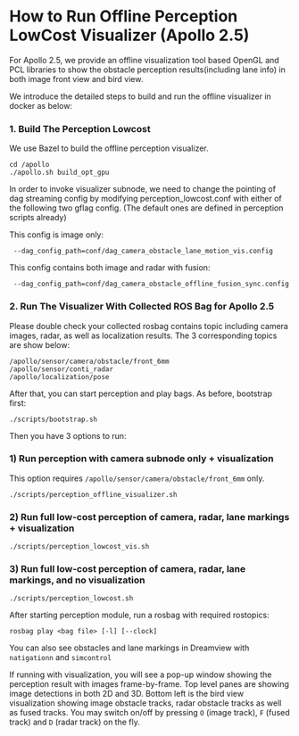 # How to Run Offline Perception LowCost Visualizer (Apollo 2.5)

For Apollo 2.5, we provide an offline visualization tool based OpenGL and PCL libraries to show the obstacle perception results(including lane info) in both image front view and bird view.

We introduce the detailed steps to build and run the offline visualizer in docker as below:

### 1. Build The Perception Lowcost
We use Bazel to build the offline perception visualizer.
```
cd /apollo
./apollo.sh build_opt_gpu
```
In order to invoke visualizer subnode, we need to change the pointing of dag streaming config by modifying perception_lowcost.conf with either of the following two gflag config.
(The default ones are defined in perception scripts already)

This config is image only:

```
 --dag_config_path=conf/dag_camera_obstacle_lane_motion_vis.config
```

This config contains both image and radar with fusion:

```
 --dag_config_path=conf/dag_camera_obstacle_offline_fusion_sync.config
```

### 2. Run The Visualizer With Collected ROS Bag for Apollo 2.5
Please double check your collected rosbag contains topic including camera images, radar, as well as localization results. The 3 corresponding topics are show below:

```
/apollo/sensor/camera/obstacle/front_6mm
/apollo/sensor/conti_radar
/apollo/localization/pose

```
After that, you can start perception and play bags. As before, bootstrap first:

```
./scripts/bootstrap.sh
```

Then you have 3 options to run:

### 1) Run perception with camera subnode only + visualization
This option requires `/apollo/sensor/camera/obstacle/front_6mm` only.
```
./scripts/perception_offline_visualizer.sh
```
### 2) Run full low-cost perception of camera, radar, lane markings + visualization
```
./scripts/perception_lowcost_vis.sh
```
### 3) Run full low-cost perception of camera, radar, lane markings, and no visualization
```
./scripts/perception_lowcost.sh
```

After starting perception module, run a rosbag with required rostopics:
```
rosbag play <bag file> [-l] [--clock]
```
You can also see obstacles and lane markings in Dreamview with `natigationn` and `simcontrol`


If running with visualization, you will see a pop-up window showing the perception result with images frame-by-frame. Top level panes are showing image detections in both 2D and 3D. Bottom left is the bird view visualization showing image obstacle tracks, radar obstacle tracks as well as fused tracks. You may switch on/off by pressing `O` (image track), `F` (fused track) and `D` (radar track) on the fly.
